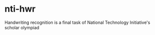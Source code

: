 # nti-hwr
Handwriting recognition is a final task of National Technology Initiative's scholar olympiad
